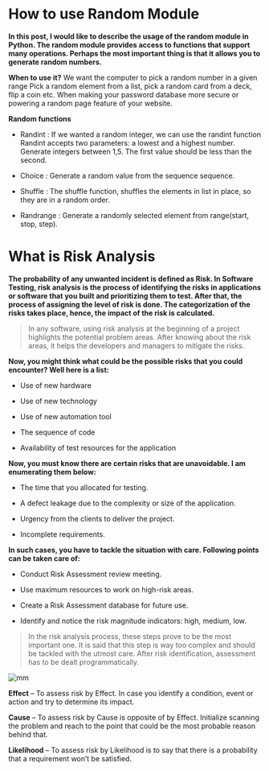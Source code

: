# How to use Random Module

**In this post, I would like to describe the usage of the random module in Python. The random module provides access to functions that support many operations. Perhaps the most important thing is that it allows you to generate random numbers.**

**When to use it?**
We want the computer to pick a random number in a given range Pick a random element from a list, pick a random card from a deck, flip a coin etc. When making your password database more secure or powering a random page feature of your website.

**Random functions**

* Randint : If we wanted a random integer, we can use the randint function Randint accepts two parameters: a lowest and a highest number. Generate integers between 1,5. The first value should be less than the second.

* Choice : Generate a random value from the sequence sequence.

* Shuffle : The shuffle function, shuffles the elements in list in place, so they are in a random order.

* Randrange : Generate a randomly selected element from range(start, stop, step).

# What is Risk Analysis

**The probability of any unwanted incident is defined as Risk. In Software Testing, risk analysis is the process of identifying the risks in applications or software that you built and prioritizing them to test. After that, the process of assigning the level of risk is done. The categorization of the risks takes place, hence, the impact of the risk is calculated.**

>In any software, using risk analysis at the beginning of a project highlights the potential problem areas. After knowing about the risk areas, it helps the developers and managers to mitigate the risks.

**Now, you might think what could be the possible risks that you could encounter? Well here is a list:**

* Use of new hardware

* Use of new technology

* Use of new automation tool

* The sequence of code

* Availability of test resources for the application

**Now, you must know there are certain risks that are unavoidable. I am enumerating them below:**

* The time that you allocated for testing.

* A defect leakage due to the complexity or size of the application.

* Urgency from the clients to deliver the project.

* Incomplete requirements.


**In such cases, you have to tackle the situation with care. Following points can be taken care of:**

* Conduct Risk Assessment review meeting.

* Use maximum resources to work on high-risk areas.

* Create a Risk Assessment database for future use.

* Identify and notice the risk magnitude indicators: high, medium, low.

>In the risk analysis process, these steps prove to be the most important one. It is said that this step is way too complex and should be tackled with the utmost care. After risk identification, assessment has to be dealt programmatically. 

![mm](https://d1jnx9ba8s6j9r.cloudfront.net/blog/wp-content/uploads/2019/08/Picture1-768x422.png)

**Effect** – To assess risk by Effect. In case you identify a condition, event or action and try to determine its impact.

**Cause** – To assess risk by Cause is opposite of by Effect. Initialize scanning the problem and reach to the point that could be the most probable reason behind that.

**Likelihood** – To assess risk by Likelihood is to say that there is a probability that a requirement won’t be satisfied.